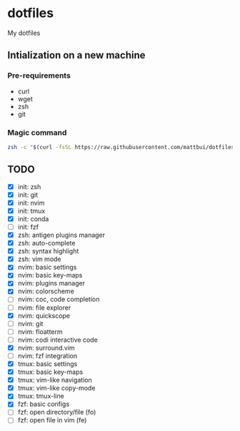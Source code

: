 # dotfiles

My dotfiles

## Intialization on a new machine

### Pre-requirements

- curl
- wget
- zsh
- git

### Magic command

```bash
zsh -c "$(curl -fsSL https://raw.githubusercontent.com/mattbui/dotfiles/master/initialize.sh)"
```

## TODO

- [x] init: zsh
- [x] init: git
- [x] init: nvim
- [x] init: tmux
- [x] init: conda
- [ ] init: fzf
- [x] zsh: antigen plugins manager
- [x] zsh: auto-complete
- [x] zsh: syntax highlight
- [x] zsh: vim mode
- [x] nvim: basic settings
- [x] nvim: basic key-maps
- [x] nvim: plugins manager
- [x] nvim: colorscheme
- [ ] nvim: coc, code completion
- [ ] nvim: file explorer
- [x] nvim: quickscope
- [ ] nvim: git
- [ ] nvim: floatterm
- [ ] nvim: codi interactive code
- [x] nvim: surround.vim
- [ ] nvim: fzf integration
- [x] tmux: basic settings
- [x] tmux: basic key-maps
- [x] tmux: vim-like navigation
- [x] tmux: vim-like copy-mode
- [x] tmux: tmux-line
- [x] fzf: basic configs
- [ ] fzf: open directory/file (fo)
- [ ] fzf: open file in vim (fe)
